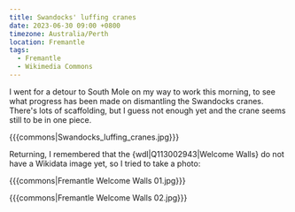 ```yaml
---
title: Swandocks' luffing cranes
date: 2023-06-30 09:00 +0800
timezone: Australia/Perth
location: Fremantle
tags:
  - Fremantle
  - Wikimedia Commons
---
```

I went for a detour to South Mole on my way to work this morning,
to see what progress has been made on dismantling the Swandocks cranes.
There's lots of scaffolding, but I guess not enough yet and the crane seems still to be in one piece.

{{{commons|Swandocks_luffing_cranes.jpg}}}

Returning, I remembered that the {wdl|Q113002943|Welcome Walls} do not have a Wikidata image yet, so I tried to take a photo:

{{{commons|Fremantle Welcome Walls 01.jpg}}}

{{{commons|Fremantle Welcome Walls 02.jpg}}}
